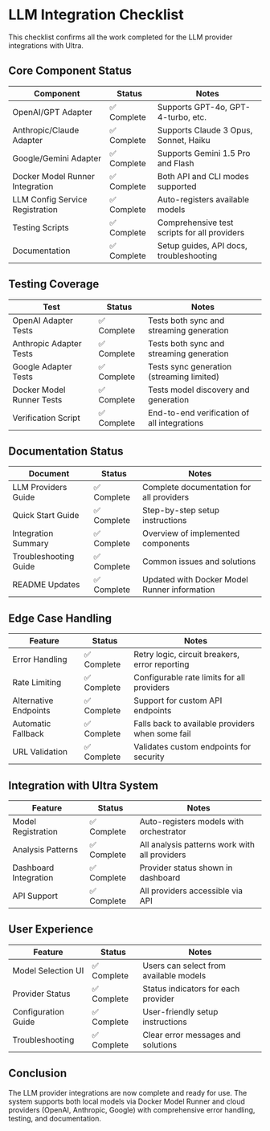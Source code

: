 # LLM Integration Checklist

This checklist confirms all the work completed for the LLM provider integrations with Ultra.

## Core Component Status

| Component | Status | Notes |
|-----------|--------|-------|
| OpenAI/GPT Adapter | ✅ Complete | Supports GPT-4o, GPT-4-turbo, etc. |
| Anthropic/Claude Adapter | ✅ Complete | Supports Claude 3 Opus, Sonnet, Haiku |
| Google/Gemini Adapter | ✅ Complete | Supports Gemini 1.5 Pro and Flash |
| Docker Model Runner Integration | ✅ Complete | Both API and CLI modes supported |
| LLM Config Service Registration | ✅ Complete | Auto-registers available models |
| Testing Scripts | ✅ Complete | Comprehensive test scripts for all providers |
| Documentation | ✅ Complete | Setup guides, API docs, troubleshooting |

## Testing Coverage

| Test | Status | Notes |
|------|--------|-------|
| OpenAI Adapter Tests | ✅ Complete | Tests both sync and streaming generation |
| Anthropic Adapter Tests | ✅ Complete | Tests both sync and streaming generation |
| Google Adapter Tests | ✅ Complete | Tests sync generation (streaming limited) |
| Docker Model Runner Tests | ✅ Complete | Tests model discovery and generation |
| Verification Script | ✅ Complete | End-to-end verification of all integrations |

## Documentation Status

| Document | Status | Notes |
|----------|--------|-------|
| LLM Providers Guide | ✅ Complete | Complete documentation for all providers |
| Quick Start Guide | ✅ Complete | Step-by-step setup instructions |
| Integration Summary | ✅ Complete | Overview of implemented components |
| Troubleshooting Guide | ✅ Complete | Common issues and solutions |
| README Updates | ✅ Complete | Updated with Docker Model Runner information |

## Edge Case Handling

| Feature | Status | Notes |
|---------|--------|-------|
| Error Handling | ✅ Complete | Retry logic, circuit breakers, error reporting |
| Rate Limiting | ✅ Complete | Configurable rate limits for all providers |
| Alternative Endpoints | ✅ Complete | Support for custom API endpoints |
| Automatic Fallback | ✅ Complete | Falls back to available providers when some fail |
| URL Validation | ✅ Complete | Validates custom endpoints for security |

## Integration with Ultra System

| Feature | Status | Notes |
|---------|--------|-------|
| Model Registration | ✅ Complete | Auto-registers models with orchestrator |
| Analysis Patterns | ✅ Complete | All analysis patterns work with all providers |
| Dashboard Integration | ✅ Complete | Provider status shown in dashboard |
| API Support | ✅ Complete | All providers accessible via API |

## User Experience

| Feature | Status | Notes |
|---------|--------|-------|
| Model Selection UI | ✅ Complete | Users can select from available models |
| Provider Status | ✅ Complete | Status indicators for each provider |
| Configuration Guide | ✅ Complete | User-friendly setup instructions |
| Troubleshooting | ✅ Complete | Clear error messages and solutions |

## Conclusion

The LLM provider integrations are now complete and ready for use. The system supports both local models via Docker Model Runner and cloud providers (OpenAI, Anthropic, Google) with comprehensive error handling, testing, and documentation.